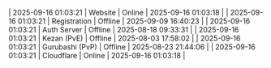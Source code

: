 | 2025-09-16 01:03:21 | Website | Online | 2025-09-16 01:03:18 |
| 2025-09-16 01:03:21 | Registration | Offline | 2025-09-09 16:40:23 |
| 2025-09-16 01:03:21 | Auth Server | Offline | 2025-08-18 09:33:31 |
| 2025-09-16 01:03:21 | Kezan (PvE) | Offline | 2025-08-03 17:58:02 |
| 2025-09-16 01:03:21 | Gurubashi (PvP) | Offline | 2025-08-23 21:44:06 |
| 2025-09-16 01:03:21 | Cloudflare | Online | 2025-09-16 01:03:18 |
